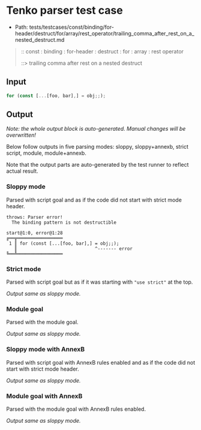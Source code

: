 # Tenko parser test case

- Path: tests/testcases/const/binding/for-header/destruct/for/array/rest_operator/trailing_comma_after_rest_on_a_nested_destruct.md

> :: const : binding : for-header : destruct : for : array : rest operator
>
> ::> trailing comma after rest on a nested destruct

## Input

`````js
for (const [...[foo, bar],] = obj;;);
`````

## Output

_Note: the whole output block is auto-generated. Manual changes will be overwritten!_

Below follow outputs in five parsing modes: sloppy, sloppy+annexb, strict script, module, module+annexb.

Note that the output parts are auto-generated by the test runner to reflect actual result.

### Sloppy mode

Parsed with script goal and as if the code did not start with strict mode header.

`````
throws: Parser error!
  The binding pattern is not destructible

start@1:0, error@1:28
╔══╦═════════════════
 1 ║ for (const [...[foo, bar],] = obj;;);
   ║                             ^------- error
╚══╩═════════════════

`````

### Strict mode

Parsed with script goal but as if it was starting with `"use strict"` at the top.

_Output same as sloppy mode._

### Module goal

Parsed with the module goal.

_Output same as sloppy mode._

### Sloppy mode with AnnexB

Parsed with script goal with AnnexB rules enabled and as if the code did not start with strict mode header.

_Output same as sloppy mode._

### Module goal with AnnexB

Parsed with the module goal with AnnexB rules enabled.

_Output same as sloppy mode._
